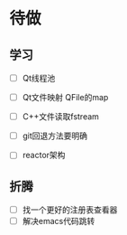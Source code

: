 # 待做

## 学习
- [ ] Qt线程池
- [ ] Qt文件映射 QFile的map
- [ ] C++文件读取fstream
- [ ] git回退方法要明确
- [ ] reactor架构


## 折腾
- [ ] 找一个更好的注册表查看器
- [ ] 解决emacs代码跳转
